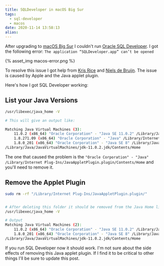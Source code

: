 ```yaml
---
title: SQLDeveloper in macOS Big Sur
tags:
  - sql-developer
  - macos
date: 2020-11-14 13:58:13
alias:
---
```



After upgrading to [macOS Big Sur](https://www.apple.com/ca/macos/big-sur/) I couldn't run [Oracle SQL Developer](https://www.oracle.com/database/technologies/appdev/sqldeveloper-landing.html). I got the following error: `The application “SQLDeveloper.app” can’t be opened`

{% asset_img macos-error.png %}

To resolve this issue I got help from [Kris Rice](https://twitter.com/krisrice) and [Niels de Bruijn](https://twitter.com/nielsdb). The issue is caused by Apple and the Java applet plugin. 

Here's how I got SQL Developer working:


## List your Java Versions

```bash
/usr/libexec/java_home -V

# This will give an output like:

Matching Java Virtual Machines (3):
    11.0.2 (x86_64) "Oracle Corporation" - "Java SE 11.0.2" /Library/Java/JavaVirtualMachines/jdk-11.0.2.jdk/Contents/Home
    1.8.271.09 (x86_64) "Oracle Corporation" - "Java" /Library/Internet Plug-Ins/JavaAppletPlugin.plugin/Contents/Home
    1.8.0_201 (x86_64) "Oracle Corporation" - "Java SE 8" /Library/Java/JavaVirtualMachines/jdk1.8.0_201.jdk/Contents/Home
/Library/Java/JavaVirtualMachines/jdk-11.0.2.jdk/Contents/Home
```

The one that caused the problem is the `"Oracle Corporation" - "Java" /Library/Internet Plug-Ins/JavaAppletPlugin.plugin/Contents/Home` and you'll need to remove it.

## Remove the Applet Plugin

```bash
sudo rm -rf "/Library/Internet Plug-Ins/JavaAppletPlugin.plugin/"


# After deleting this folder it should be removed from the Java Home list
/usr/libexec/java_home -V

# Output
Matching Java Virtual Machines (2):
    11.0.2 (x86_64) "Oracle Corporation" - "Java SE 11.0.2" /Library/Java/JavaVirtualMachines/jdk-11.0.2.jdk/Contents/Home
    1.8.0_201 (x86_64) "Oracle Corporation" - "Java SE 8" /Library/Java/JavaVirtualMachines/jdk1.8.0_201.jdk/Contents/Home
/Library/Java/JavaVirtualMachines/jdk-11.0.2.jdk/Contents/Home
```


If you run SQL Developer now it should work. I'm not sure about the side effects of removing this Java applet plugin. If I find it to be critical to other things I'll be sure to update this post.
